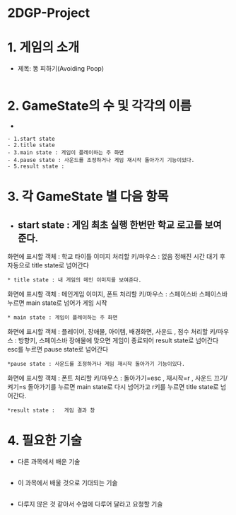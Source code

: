 # 2DGP-Project

# 1. 게임의 소개
* 제목: 똥 피하기(Avoiding Poop)
```

```

# 2. GameState의 수 및 각각의 이름
* 
```
- 1.start state 
- 2.title state 
- 3.main state : 게임이 플레이하는 주 화면
- 4.pause state : 사운드를 조정하거나 게임 재시작 돌아가기 기능이있다.
- 5.result state :
```

# 3. 각 GameState 별 다음 항목
* start state :  게임 최초 실행 한번만 학교 로고를 보여준다.
  ---
 화면에 표시할 객체 : 학교 타이틀 이미지 
 처리할 키/마우스 : 없음
 정해진 시간 대기 후 자동으로 title state로 넘어간다
  ```
* title state : 내 게임의 메인 이미지를 보여준다.
  ```
화면에 표시할 객체 : 메인게임 이미지, 폰트
처리할 키/마우스 : 스페이스바
스페이스바 누르면 main state로 넘어가 게임 시작 
  ```
* main state : 게임이 플레이하는 주 화면
  ```
화면에 표시할 객체 : 플레이어, 장애물, 아이템, 배경화면, 사운드 , 점수
처리할 키/마우스 : 방향키, 스페이스바
장애물에 맞으면 게임이 종료되어 result state로 넘어간다
esc를 누르면 pause state로 넘어간다
  ```
*pause state : 사운드를 조정하거나 게임 재시작 돌아가기 기능이있다.
  ```
화면에 표시할 객체 : 폰트
처리할 키/마우스 : 돌아가기=esc , 재시작=r , 사운드 끄기/켜기=s
돌아가기를 누르면  main state로 다시 넘어가고 
r키를 누르면 title state로 넘어간다.
  ```
*result state :   게임 결과 창 
  ```
  
# 4. 필요한 기술
- 다른 과목에서 배운 기술
```

```
- 이 과목에서 배울 것으로 기대되는 기술
```

```
- 다루지 않은 것 같아서 수업에 다루어 달라고 요청할 기술
```

```
